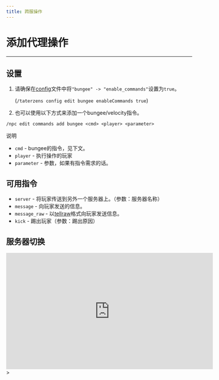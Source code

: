```yaml
---
title: 跨服操作
---
```


# 添加代理操作

---

## 设置

1. 请确保在[config](../../installation/config.md)文件中将`"bungee" -> "enable_commands"`设置为`true`。

   (`/taterzens config edit bungee enableCommands true`)

2. 也可以使用以下方式来添加一个bungee/velocity指令。
```
/npc edit commands add bungee <cmd> <player> <parameter>
```
说明
* `cmd` - bungee的指令，见下文。
* `player` - 执行操作的玩家
* `parameter` - 参数，如果有指令需求的话。

## 可用指令
* `server` - 将玩家传送到另外一个服务器上。（参数：服务器名称）
* `message` - 向玩家发送的信息。
* `message_raw` - 以[tellraw](https://minecraft.fandom.com/wiki/Raw_JSON_text_format)格式向玩家发送信息。
* `kick` - 踢出玩家（参数：踢出原因）

## 服务器切换

<iframe width="560" height="315" src="https://www.bilibili.com/video/BV1tV4y117Pj/" title="YouTube video player" frameborder="0" allow="accelerometer; autoplay; clipboard-write; encrypted-media; gyroscope; picture-in-picture" allowfullscreen></iframe>>
